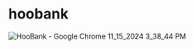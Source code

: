 # hoobank
![HooBank - Google Chrome 11_15_2024 3_38_44 PM](https://github.com/user-attachments/assets/2a01f0b6-a922-4eaf-8f4b-6cdcb5ad6af1)
